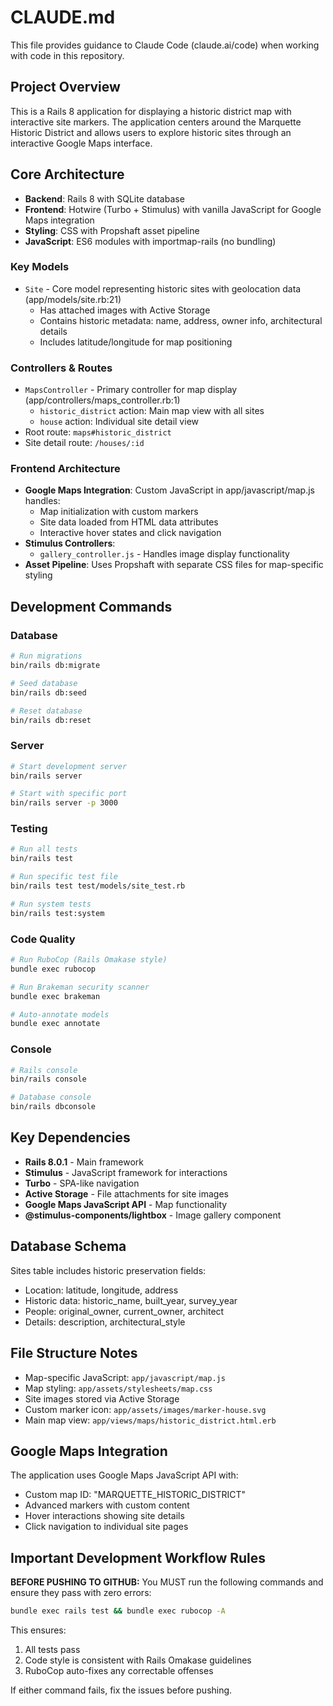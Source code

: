 # CLAUDE.md

This file provides guidance to Claude Code (claude.ai/code) when working with code in this repository.

## Project Overview

This is a Rails 8 application for displaying a historic district map with interactive site markers. The application centers around the Marquette Historic District and allows users to explore historic sites through an interactive Google Maps interface.

## Core Architecture

- **Backend**: Rails 8 with SQLite database
- **Frontend**: Hotwire (Turbo + Stimulus) with vanilla JavaScript for Google Maps integration
- **Styling**: CSS with Propshaft asset pipeline
- **JavaScript**: ES6 modules with importmap-rails (no bundling)

### Key Models

- `Site` - Core model representing historic sites with geolocation data (app/models/site.rb:21)
  - Has attached images with Active Storage
  - Contains historic metadata: name, address, owner info, architectural details
  - Includes latitude/longitude for map positioning

### Controllers & Routes

- `MapsController` - Primary controller for map display (app/controllers/maps_controller.rb:1)
  - `historic_district` action: Main map view with all sites
  - `house` action: Individual site detail view
- Root route: `maps#historic_district` 
- Site detail route: `/houses/:id`

### Frontend Architecture

- **Google Maps Integration**: Custom JavaScript in app/javascript/map.js handles:
  - Map initialization with custom markers
  - Site data loaded from HTML data attributes
  - Interactive hover states and click navigation
- **Stimulus Controllers**: 
  - `gallery_controller.js` - Handles image display functionality
- **Asset Pipeline**: Uses Propshaft with separate CSS files for map-specific styling

## Development Commands

### Database
```bash
# Run migrations
bin/rails db:migrate

# Seed database
bin/rails db:seed

# Reset database
bin/rails db:reset
```

### Server
```bash
# Start development server
bin/rails server

# Start with specific port
bin/rails server -p 3000
```

### Testing
```bash
# Run all tests
bin/rails test

# Run specific test file
bin/rails test test/models/site_test.rb

# Run system tests
bin/rails test:system
```

### Code Quality
```bash
# Run RuboCop (Rails Omakase style)
bundle exec rubocop

# Run Brakeman security scanner
bundle exec brakeman

# Auto-annotate models
bundle exec annotate
```

### Console
```bash
# Rails console
bin/rails console

# Database console
bin/rails dbconsole
```

## Key Dependencies

- **Rails 8.0.1** - Main framework
- **Stimulus** - JavaScript framework for interactions
- **Turbo** - SPA-like navigation
- **Active Storage** - File attachments for site images
- **Google Maps JavaScript API** - Map functionality
- **@stimulus-components/lightbox** - Image gallery component

## Database Schema

Sites table includes historic preservation fields:
- Location: latitude, longitude, address
- Historic data: historic_name, built_year, survey_year
- People: original_owner, current_owner, architect
- Details: description, architectural_style

## File Structure Notes

- Map-specific JavaScript: `app/javascript/map.js`
- Map styling: `app/assets/stylesheets/map.css`
- Site images stored via Active Storage
- Custom marker icon: `app/assets/images/marker-house.svg`
- Main map view: `app/views/maps/historic_district.html.erb`

## Google Maps Integration

The application uses Google Maps JavaScript API with:
- Custom map ID: "MARQUETTE_HISTORIC_DISTRICT"
- Advanced markers with custom content
- Hover interactions showing site details
- Click navigation to individual site pages

## Important Development Workflow Rules

**BEFORE PUSHING TO GITHUB:**
You MUST run the following commands and ensure they pass with zero errors:

```bash
bundle exec rails test && bundle exec rubocop -A
```

This ensures:
1. All tests pass
2. Code style is consistent with Rails Omakase guidelines
3. RuboCop auto-fixes any correctable offenses

If either command fails, fix the issues before pushing.